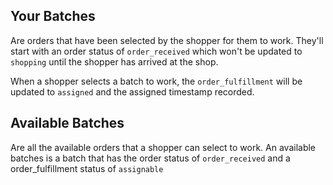 
## Your Batches
Are orders that have been selected by the shopper for them to work. They'll start with an
order status of `order_received` which won't be updated to `shopping` until the shopper
has arrived at the shop.

When a shopper selects a batch to work, the `order_fulfillment` will be updated to
`assigned` and the assigned timestamp recorded. 

## Available Batches
Are all the available orders that a shopper can select to work. An available batches
is a batch that has the order status of `order_received` and a order_fulfillment status of
`assignable`